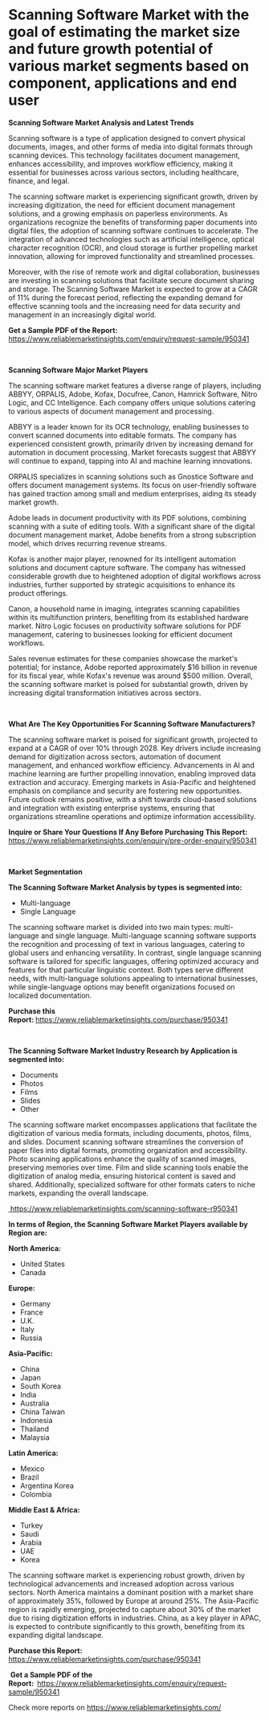 <p><h1>Scanning Software Market with the goal of estimating the market size and future growth potential of various market segments based on component, applications and end user</h1></p><p><strong>Scanning Software Market Analysis and Latest Trends</strong></p>
<p><p>Scanning software is a type of application designed to convert physical documents, images, and other forms of media into digital formats through scanning devices. This technology facilitates document management, enhances accessibility, and improves workflow efficiency, making it essential for businesses across various sectors, including healthcare, finance, and legal.</p><p>The scanning software market is experiencing significant growth, driven by increasing digitization, the need for efficient document management solutions, and a growing emphasis on paperless environments. As organizations recognize the benefits of transforming paper documents into digital files, the adoption of scanning software continues to accelerate. The integration of advanced technologies such as artificial intelligence, optical character recognition (OCR), and cloud storage is further propelling market innovation, allowing for improved functionality and streamlined processes.</p><p>Moreover, with the rise of remote work and digital collaboration, businesses are investing in scanning solutions that facilitate secure document sharing and storage. The Scanning Software Market is expected to grow at a CAGR of 11% during the forecast period, reflecting the expanding demand for effective scanning tools and the increasing need for data security and management in an increasingly digital world.</p></p>
<p><strong>Get a Sample PDF of the Report:&nbsp;</strong> <a href="https://www.reliablemarketinsights.com/enquiry/request-sample/950341?utm_campaign=2529&utm_medium=2&utm_source=Github&utm_content=ia&utm_term=07032025&utm_id=scanning-software">https://www.reliablemarketinsights.com/enquiry/request-sample/950341</a></p>
<p>&nbsp;</p>
<p><strong>Scanning Software Major Market Players</strong></p>
<p><p>The scanning software market features a diverse range of players, including ABBYY, ORPALIS, Adobe, Kofax, Docufree, Canon, Hamrick Software, Nitro Logic, and CC Intelligence. Each company offers unique solutions catering to various aspects of document management and processing.</p><p>ABBYY is a leader known for its OCR technology, enabling businesses to convert scanned documents into editable formats. The company has experienced consistent growth, primarily driven by increasing demand for automation in document processing. Market forecasts suggest that ABBYY will continue to expand, tapping into AI and machine learning innovations.</p><p>ORPALIS specializes in scanning solutions such as Gnostice Software and offers document management systems. Its focus on user-friendly software has gained traction among small and medium enterprises, aiding its steady market growth.</p><p>Adobe leads in document productivity with its PDF solutions, combining scanning with a suite of editing tools. With a significant share of the digital document management market, Adobe benefits from a strong subscription model, which drives recurring revenue streams.</p><p>Kofax is another major player, renowned for its intelligent automation solutions and document capture software. The company has witnessed considerable growth due to heightened adoption of digital workflows across industries, further supported by strategic acquisitions to enhance its product offerings.</p><p>Canon, a household name in imaging, integrates scanning capabilities within its multifunction printers, benefiting from its established hardware market. Nitro Logic focuses on productivity software solutions for PDF management, catering to businesses looking for efficient document workflows.</p><p>Sales revenue estimates for these companies showcase the market's potential; for instance, Adobe reported approximately $16 billion in revenue for its fiscal year, while Kofax's revenue was around $500 million. Overall, the scanning software market is poised for substantial growth, driven by increasing digital transformation initiatives across sectors.</p></p>
<p>&nbsp;</p>
<p><strong>What Are The Key Opportunities For Scanning Software Manufacturers?</strong></p>
<p><p>The scanning software market is poised for significant growth, projected to expand at a CAGR of over 10% through 2028. Key drivers include increasing demand for digitization across sectors, automation of document management, and enhanced workflow efficiency. Advancements in AI and machine learning are further propelling innovation, enabling improved data extraction and accuracy. Emerging markets in Asia-Pacific and heightened emphasis on compliance and security are fostering new opportunities. Future outlook remains positive, with a shift towards cloud-based solutions and integration with existing enterprise systems, ensuring that organizations streamline operations and optimize information accessibility.</p></p>
<p><strong>Inquire or Share Your Questions If Any Before Purchasing This Report:</strong> <a href="https://www.reliablemarketinsights.com/enquiry/pre-order-enquiry/950341?utm_campaign=2529&utm_medium=2&utm_source=Github&utm_content=ia&utm_term=07032025&utm_id=scanning-software">https://www.reliablemarketinsights.com/enquiry/pre-order-enquiry/950341</a></p>
<p>&nbsp;</p>
<p><strong>Market Segmentation</strong></p>
<p><strong>The Scanning Software Market Analysis by types is segmented into:</strong></p>
<p><ul><li>Multi-language</li><li>Single Language</li></ul></p>
<p><p>The scanning software market is divided into two main types: multi-language and single language. Multi-language scanning software supports the recognition and processing of text in various languages, catering to global users and enhancing versatility. In contrast, single language scanning software is tailored for specific languages, offering optimized accuracy and features for that particular linguistic context. Both types serve different needs, with multi-language solutions appealing to international businesses, while single-language options may benefit organizations focused on localized documentation.</p></p>
<p><strong>Purchase this Report:&nbsp;</strong><a href="https://www.reliablemarketinsights.com/purchase/950341?utm_campaign=2529&utm_medium=2&utm_source=Github&utm_content=ia&utm_term=07032025&utm_id=scanning-software">https://www.reliablemarketinsights.com/purchase/950341</a></p>
<p>&nbsp;</p>
<p><strong>The Scanning Software Market Industry Research by Application is segmented into:</strong></p>
<p><ul><li>Documents</li><li>Photos</li><li>Films</li><li>Slides</li><li>Other</li></ul></p>
<p><p>The scanning software market encompasses applications that facilitate the digitization of various media formats, including documents, photos, films, and slides. Document scanning software streamlines the conversion of paper files into digital formats, promoting organization and accessibility. Photo scanning applications enhance the quality of scanned images, preserving memories over time. Film and slide scanning tools enable the digitization of analog media, ensuring historical content is saved and shared. Additionally, specialized software for other formats caters to niche markets, expanding the overall landscape.</p></p>
<p><a href="https://www.reliablemarketinsights.com/scanning-software-r950341?utm_campaign=2529&utm_medium=2&utm_source=Github&utm_content=ia&utm_term=07032025&utm_id=scanning-software">&nbsp;https://www.reliablemarketinsights.com/scanning-software-r950341</a></p>
<p><strong>In terms of Region, the Scanning Software Market Players available by Region are:</strong></p>
<p>
    <p> <strong> North America: </strong>
        <ul>
            <li>United States</li>
            <li>Canada</li>
        </ul>
        </p> 
    <p> <strong> Europe: </strong>
        <ul>
            <li>Germany</li>
            <li>France</li>
            <li>U.K.</li>
            <li>Italy</li>
            <li>Russia</li>
        </ul>
        </p> 
    <p> <strong> Asia-Pacific: </strong>
        <ul>
            <li>China</li>
            <li>Japan</li>
            <li>South Korea</li>
            <li>India</li>
            <li>Australia</li>
            <li>China Taiwan</li>
            <li>Indonesia</li>
            <li>Thailand</li>
            <li>Malaysia</li>
        </ul>
        </p> 
    <p> <strong> Latin America: </strong>
        <ul>
            <li>Mexico</li>
            <li>Brazil</li>
            <li>Argentina Korea</li>
            <li>Colombia</li>
        </ul>
        </p> 
    <p> <strong> Middle East & Africa: </strong>
        <ul>
            <li>Turkey</li>
            <li>Saudi</li>
            <li>Arabia</li>
            <li>UAE</li>
            <li>Korea</li>
        </ul>
    </p>
    </p>
<p><p>The scanning software market is experiencing robust growth, driven by technological advancements and increased adoption across various sectors. North America maintains a dominant position with a market share of approximately 35%, followed by Europe at around 25%. The Asia-Pacific region is rapidly emerging, projected to capture about 30% of the market due to rising digitization efforts in industries. China, as a key player in APAC, is expected to contribute significantly to this growth, benefiting from its expanding digital landscape.</p></p>
<p><strong>Purchase this Report: </strong><a href="https://www.reliablemarketinsights.com/purchase/950341?utm_campaign=2529&utm_medium=2&utm_source=Github&utm_content=ia&utm_term=07032025&utm_id=scanning-software">https://www.reliablemarketinsights.com/purchase/950341</a></p>
<p>&nbsp;<strong>Get a Sample PDF of the Report:&nbsp;&nbsp;</strong><a href="https://www.reliablemarketinsights.com/enquiry/request-sample/950341?utm_campaign=2529&utm_medium=2&utm_source=Github&utm_content=ia&utm_term=07032025&utm_id=scanning-software">https://www.reliablemarketinsights.com/enquiry/request-sample/950341</a></p>
<p><strong></strong></p>
<p>Check more reports on <a href="https://www.reliablemarketinsights.com/?utm_campaign=2529&utm_medium=2&utm_source=Github&utm_content=ia&utm_term=07032025&utm_id=scanning-software">https://www.reliablemarketinsights.com/</a></p>